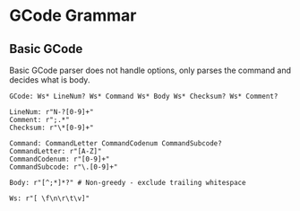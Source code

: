 # GCode Grammar

## Basic GCode
Basic GCode parser does not handle options, only parses the command and decides what is body.

```
GCode: Ws* LineNum? Ws* Command Ws* Body Ws* Checksum? Ws* Comment?

LineNum: r"N-?[0-9]+"
Comment: r";.*"
Checksum: r"\*[0-9]+"

Command: CommandLetter CommandCodenum CommandSubcode?
CommandLetter: r"[A-Z]"
CommandCodenum: r"[0-9]+"
CommandSubcode: r"\.[0-9]+"

Body: r"[^;*]*?" # Non-greedy - exclude trailing whitespace

Ws: r"[ \f\n\r\t\v]"
```
